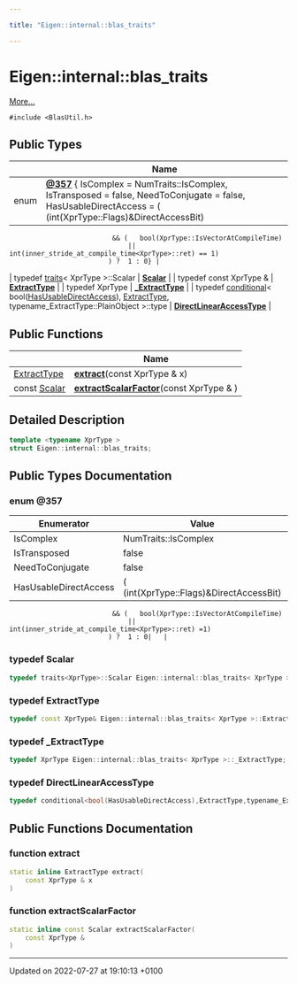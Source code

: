 ```yaml
---

title: "Eigen::internal::blas_traits"

---
```


# Eigen::internal::blas_traits



 [More...](#detailed-description)


`#include <BlasUtil.h>`

## Public Types

|                | Name           |
| -------------- | -------------- |
| enum| **[@357](http://example.org/classes/structeigen_1_1internal_1_1blas__traits/#enum-@357)** { IsComplex = NumTraits<Scalar>::IsComplex, IsTransposed = false, NeedToConjugate = false, HasUsableDirectAccess = (    (int(XprType::Flags)&DirectAccessBit)
                              && (   bool(XprType::IsVectorAtCompileTime)
                                  || int(inner_stride_at_compile_time<XprType>::ret) == 1)
                             ) ?  1 : 0} |
| typedef <a href="http://example.org/classes/structeigen_1_1internal_1_1traits/">traits</a>< XprType >::Scalar | **[Scalar](http://example.org/classes/structeigen_1_1internal_1_1blas__traits/#typedef-scalar)**  |
| typedef const XprType & | **[ExtractType](http://example.org/classes/structeigen_1_1internal_1_1blas__traits/#typedef-extracttype)**  |
| typedef XprType | **[_ExtractType](http://example.org/classes/structeigen_1_1internal_1_1blas__traits/#typedef--extracttype)**  |
| typedef <a href="http://example.org/classes/structeigen_1_1internal_1_1conditional/">conditional</a>< bool(<a href="http://example.org/classes/structeigen_1_1internal_1_1blas__traits/#enumvalue-hasusabledirectaccess">HasUsableDirectAccess</a>), <a href="http://example.org/classes/structeigen_1_1internal_1_1blas__traits/#typedef-extracttype">ExtractType</a>, typename_ExtractType::PlainObject >::type | **[DirectLinearAccessType](http://example.org/classes/structeigen_1_1internal_1_1blas__traits/#typedef-directlinearaccesstype)**  |

## Public Functions

|                | Name           |
| -------------- | -------------- |
| <a href="http://example.org/classes/structeigen_1_1internal_1_1blas__traits/#typedef-extracttype">ExtractType</a> | **[extract](http://example.org/classes/structeigen_1_1internal_1_1blas__traits/#function-extract)**(const XprType & x) |
| const <a href="http://example.org/classes/structeigen_1_1internal_1_1blas__traits/#typedef-scalar">Scalar</a> | **[extractScalarFactor](http://example.org/classes/structeigen_1_1internal_1_1blas__traits/#function-extractscalarfactor)**(const XprType & ) |

## Detailed Description

```cpp
template <typename XprType >
struct Eigen::internal::blas_traits;
```

## Public Types Documentation

### enum @357

| Enumerator | Value | Description |
| ---------- | ----- | ----------- |
| IsComplex | NumTraits<Scalar>::IsComplex|   |
| IsTransposed | false|   |
| NeedToConjugate | false|   |
| HasUsableDirectAccess | (    (int(XprType::Flags)&DirectAccessBit)
                              && (   bool(XprType::IsVectorAtCompileTime)
                                  || int(inner_stride_at_compile_time<XprType>::ret) =1)
                             ) ?  1 : 0|   |




### typedef Scalar

```cpp
typedef traits<XprType>::Scalar Eigen::internal::blas_traits< XprType >::Scalar;
```


### typedef ExtractType

```cpp
typedef const XprType& Eigen::internal::blas_traits< XprType >::ExtractType;
```


### typedef _ExtractType

```cpp
typedef XprType Eigen::internal::blas_traits< XprType >::_ExtractType;
```


### typedef DirectLinearAccessType

```cpp
typedef conditional<bool(HasUsableDirectAccess),ExtractType,typename_ExtractType::PlainObject>::type Eigen::internal::blas_traits< XprType >::DirectLinearAccessType;
```


## Public Functions Documentation

### function extract

```cpp
static inline ExtractType extract(
    const XprType & x
)
```


### function extractScalarFactor

```cpp
static inline const Scalar extractScalarFactor(
    const XprType & 
)
```


-------------------------------

Updated on 2022-07-27 at 19:10:13 +0100